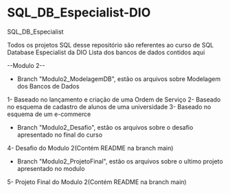 # SQL_DB_Especialist-DIO
SQL_DB_Especialist

Todos os projetos SQL desse repositório são referentes ao curso de SQL Database Especialist da DIO
Lista dos bancos de dados contidos aqui

--Modulo 2--
- Branch "Modulo2_ModelagemDB", estão os arquivos sobre Modelagem dos Bancos de Dados

1- Baseado no lançamento e criação de uma Ordem de Serviço
2- Baseado no esquema de cadastro de alunos de uma universidade
3- Baseado no esquema de um e-commerce

- Branch "Modulo2_Desafio", estão os arquivos sobre o desafio apresentado no final do curso

4- Desafio do Modulo 2(Contém README na branch main)

- Branch "Modulo2_ProjetoFinal", estão os arquivos sobre o ultimo projeto apresentado no modulo

5- Projeto Final do Modulo 2(Contém README na branch main)
